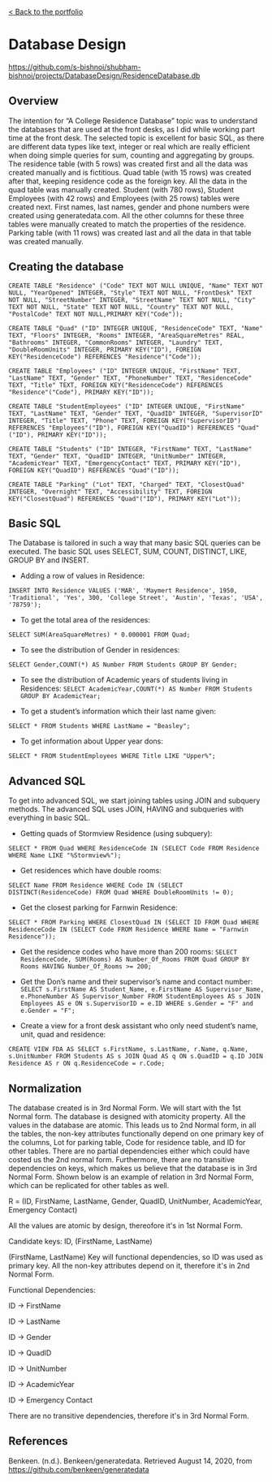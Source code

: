 [< Back to the portfolio](https://s-bishnoi.github.io/shubham-bishnoi/)

# Database Design

https://github.com/s-bishnoi/shubham-bishnoi/projects/DatabaseDesign/ResidenceDatabase.db
 
## Overview

The intention for “A College Residence Database” topic was to understand the databases that are used at the front desks, as I did while working part time at the front desk. The selected topic is excellent for basic SQL, as there are different data types like text, integer or real which are really efficient when doing simple queries for sum, counting and aggregating by groups. The residence table (with 5 rows) was created first and all the data was created manually and is fictitious. Quad table (with 15 rows) was created after that, keeping residence code as the foreign key. All the data in the quad table was manually created. Student (with 780 rows), Student Employees (with 42 rows) and Employees (with 25 rows) tables were created next. First names, last names, gender and phone numbers were created using generatedata.com. All the other columns for these three tables were manually created to match the properties of the residence. Parking table (with 11 rows) was created last and all the data in that table was created manually.

## Creating the database

`CREATE TABLE "Residence" ("Code" TEXT NOT NULL UNIQUE, "Name" TEXT NOT NULL, "YearOpened" INTEGER, "Style" TEXT NOT NULL, "FrontDesk" TEXT NOT NULL, "StreetNumber" INTEGER, "StreetName" TEXT NOT NULL, "City" TEXT NOT NULL, "State" TEXT NOT NULL, "Country" TEXT NOT NULL, "PostalCode" TEXT NOT NULL,PRIMARY KEY("Code"));`

`CREATE TABLE "Quad" ("ID" INTEGER UNIQUE, "ResidenceCode" TEXT, "Name" TEXT, "Floors" INTEGER, "Rooms" INTEGER, "AreaSquareMetres" REAL, "Bathrooms" INTEGER, "CommonRooms" INTEGER, "Laundry" TEXT, "DoubleRoomUnits" INTEGER, PRIMARY KEY("ID"), FOREIGN KEY("ResidenceCode") REFERENCES "Residence"("Code"));`

`CREATE TABLE "Employees" ("ID" INTEGER UNIQUE, "FirstName" TEXT, "LastName" TEXT, "Gender" TEXT, "PhoneNumber" TEXT, "ResidenceCode" TEXT, "Title" TEXT, FOREIGN KEY("ResidenceCode") REFERENCES "Residence"("Code"), PRIMARY KEY("ID"));`

`CREATE TABLE "StudentEmployees" ("ID" INTEGER UNIQUE, "FirstName" TEXT, "LastName" TEXT, "Gender" TEXT, "QuadID" INTEGER, "SupervisorID" INTEGER, "Title" TEXT, "Phone" TEXT, FOREIGN KEY("SupervisorID") REFERENCES "Employees"("ID"), FOREIGN KEY("QuadID") REFERENCES "Quad"("ID"), PRIMARY KEY("ID"));`

`CREATE TABLE "Students" ("ID" INTEGER, "FirstName" TEXT, "LastName" TEXT, "Gender" TEXT, "QuadID" INTEGER, "UnitNumber" INTEGER, "AcademicYear" TEXT, "EmergencyContact" TEXT, PRIMARY KEY("ID"), FOREIGN KEY("QuadID") REFERENCES "Quad"("ID"));`

`CREATE TABLE "Parking" ("Lot" TEXT, "Charged" TEXT, "ClosestQuad" INTEGER, "Overnight" TEXT, "Accessibility" TEXT, FOREIGN KEY("ClosestQuad") REFERENCES "Quad"("ID"), PRIMARY KEY("Lot"));`

## Basic SQL

The Database is tailored in such a way that many basic SQL queries can be executed. The basic SQL uses SELECT, SUM, COUNT, DISTINCT, LIKE, GROUP BY and INSERT.

- Adding a row of values in Residence:

`INSERT INTO Residence VALUES ('MAR', 'Maymert Residence', 1950, 'Traditional', 'Yes', 300, 'College Street', 'Austin', 'Texas', 'USA', '78759');`

- To get the total area of the residences:

`SELECT SUM(AreaSquareMetres) * 0.000001 FROM Quad;`

- To see the distribution of Gender in residences:

`SELECT Gender,COUNT(*) AS Number FROM Students GROUP BY Gender;`

- To see the distribution of Academic years of students living in Residences:
`SELECT AcademicYear,COUNT(*) AS Number FROM Students GROUP BY AcademicYear;`

- To get a student’s information which their last name given:

`SELECT * FROM Students WHERE LastName = "Beasley";`

- To get information about Upper year dons:

`SELECT * FROM StudentEmployees WHERE Title LIKE "Upper%";`


## Advanced SQL

To get into advanced SQL, we start joining tables using JOIN and subquery methods. The advanced SQL uses JOIN, HAVING and subqueries with everything in basic SQL.

- Getting quads of Stormview Residence (using subquery):

`SELECT * FROM Quad WHERE ResidenceCode IN (SELECT Code FROM Residence WHERE Name LIKE "%Stormview%");`

- Get residences which have double rooms:

`SELECT Name FROM Residence WHERE Code IN (SELECT DISTINCT(ResidenceCode) FROM Quad WHERE DoubleRoomUnits != 0);`

- Get the closest parking for Farnwin Residence:

`SELECT * FROM Parking WHERE ClosestQuad IN (SELECT ID FROM Quad WHERE ResidenceCode IN (SELECT Code FROM Residence WHERE Name = "Farnwin Residence"));`

- Get the residence codes who have more than 200 rooms:
`SELECT ResidenceCode, SUM(Rooms) AS Number_Of_Rooms FROM Quad GROUP BY Rooms HAVING Number_Of_Rooms >= 200;`

- Get the Don’s name and their supervisor’s name and contact number:
`SELECT s.FirstName AS Student_Name, e.FirstName AS Supervisor_Name, e.PhoneNumber AS Supervisor_Number FROM StudentEmployees AS s JOIN Employees AS e ON s.SupervisorID = e.ID WHERE s.Gender = "F" and e.Gender = "F";`

- Create a view for a front desk assistant who only need student’s name, unit, quad and residence:

`CREATE VIEW FDA AS SELECT s.FirstName, s.LastName, r.Name, q.Name, s.UnitNumber FROM Students AS s JOIN Quad AS q ON s.QuadID = q.ID JOIN Residence AS r ON q.ResidenceCode = r.Code;`

## Normalization

The database created is in 3rd Normal Form. We will start with the 1st Normal form. The database is designed with atomicity property. All the values in the database are atomic. This leads us to 2nd Normal form, in all the tables, the non-key attributes functionally depend on one primary key of the columns, Lot for parking table, Code for residence table, and ID for other tables. There are no partial dependencies either which could have costed us the 2nd normal form. Furthermore, there are no transitive dependencies on keys, which makes us believe that the database is in 3rd Normal Form. Shown below is an example of relation in 3rd Normal Form, which can be replicated for other tables as well.


R = (ID, FirstName, LastName, Gender, QuadID, UnitNumber, AcademicYear, Emergency Contact)

All the values are atomic by design, thereofore it's in 1st Normal Form.

Candidate keys: ID, (FirstName, LastName)

(FirstName, LastName) Key will functional dependencies, so ID was used as primary key. All the non-key attributes depend on it, therefore it's in 2nd Normal Form.

Functional Dependencies:

ID -> FirstName

ID -> LastName

ID -> Gender

ID -> QuadID

ID -> UnitNumber

ID -> AcademicYear

ID -> Emergency Contact

There are no transitive dependencies, therefore it's in 3rd Normal Form.

## References

Benkeen. (n.d.). Benkeen/generatedata. Retrieved August 14, 2020, from https://github.com/benkeen/generatedata